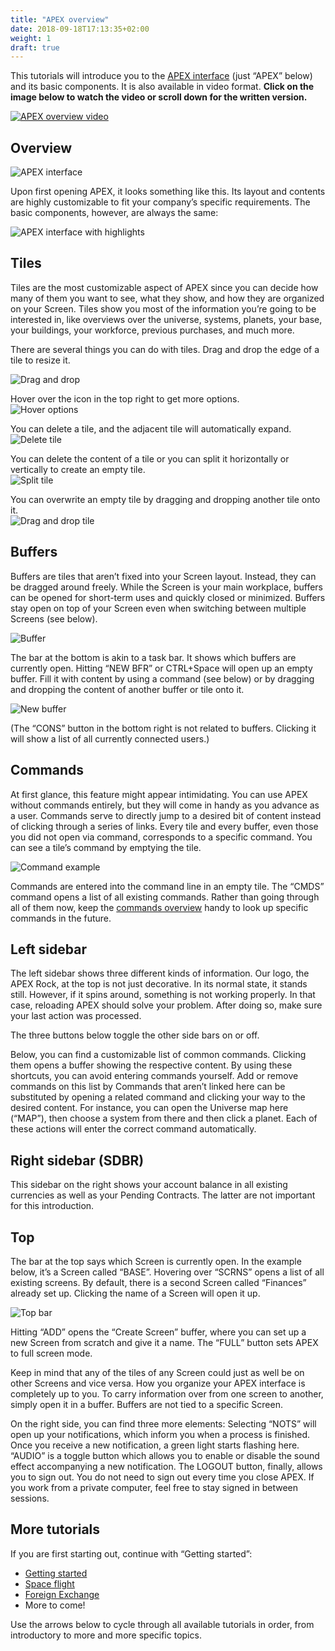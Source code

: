 ```yaml
---
title: "APEX overview"
date: 2018-09-18T17:13:35+02:00
weight: 1
draft: true
---
```


This tutorials will introduce you to the [APEX interface](LINK) (just “APEX” below) and its basic components. It is also available in video format. __Click on the image below to watch the video or scroll down for the written version.__

[![APEX overview video](thumbnail-tutorial-1.jpg)](https://youtu.be/wI4mxBqGk8c)

## Overview

![APEX interface](apex-interface-1.png)

Upon first opening APEX, it looks something like this. Its layout and contents are highly customizable to fit your company’s specific requirements. The basic components, however, are always the same:

![APEX interface with highlights](apex-interface-2.png)

## Tiles

Tiles are the most customizable aspect of APEX since you can decide how many of them you want to see, what they show, and how they are organized on your Screen. Tiles show you most of the information you’re going to be interested in, like overviews over the universe, systems, planets, your base, your buildings, your workforce, previous purchases, and much more.

There are several things you can do with tiles. Drag and drop the edge of a tile to resize it.  

![Drag and drop](1-apex-resize.gif)

Hover over the icon in the top right to get more options.  
![Hover options](2-apex-hover-options.gif)

You can delete a tile, and the adjacent tile will automatically expand.  
![Delete tile](3-apex-delete-tile.gif)

You can delete the content of a tile or you can split it horizontally or vertically to create an empty tile.  
![Split tile](4-apex-split.gif)

You can overwrite an empty tile by dragging and dropping another tile onto it.  
![Drag and drop tile](5-apex-drag-drop-tile.gif)


## Buffers

Buffers are tiles that aren’t fixed into your Screen layout. Instead, they can be dragged around freely. While the Screen is your main workplace, buffers can be opened for short-term uses and quickly closed or minimized. Buffers stay open on top of your Screen even when switching between multiple Screens (see below).

![Buffer](6-apex-buffer.gif)

The bar at the bottom is akin to a task bar. It shows which buffers are currently open. Hitting “NEW BFR” or CTRL+Space will open up an empty buffer. Fill it with content by using a command (see below) or by dragging and dropping the content of another buffer or tile onto it.

![New buffer](7-apex-new-buffer.gif)

(The “CONS” button in the bottom right is not related to buffers. Clicking it will show a list of all currently connected users.)

## Commands

At first glance, this feature might appear intimidating. You can use APEX without commands entirely, but they will come in handy as you advance as a user. Commands serve to directly jump to a desired bit of content instead of clicking through a series of links. Every tile and every buffer, even those you did not open via command, corresponds to a specific command. You can see a tile’s command by emptying the tile.

![Command example](8-apex-command-example.gif)

Commands are entered into the command line in an empty tile. The “CMDS” command opens a list of all existing commands. Rather than going through all of them now, keep the [commands overview](LINK) handy to look up specific commands in the future.

## Left sidebar

The left sidebar shows three different kinds of information. Our logo, the APEX Rock, at the top is not just decorative. In its normal state, it stands still. However, if it spins around, something is not working properly. In that case, reloading APEX should solve your problem. After doing so, make sure your last action was processed.

The three buttons below toggle the other side bars on or off.

Below, you can find a customizable list of common commands. Clicking them opens a buffer showing the respective content. By using these shortcuts, you can avoid entering commands yourself. Add or remove commands on this list by Commands that aren’t linked here can be substituted by opening a related command and clicking your way to the desired content. For instance, you can open the Universe map here (“MAP”), then choose a system from there and then click a planet. Each of these actions will enter the correct command automatically.

## Right sidebar (SDBR)

This sidebar on the right shows your account balance in all existing currencies as well as your Pending Contracts. The latter are not important for this introduction.

## Top

The bar at the top says which Screen is currently open. In the example below, it’s a Screen called “BASE”. Hovering over “SCRNS” opens a list of all existing screens. By default, there is a second Screen called “Finances” already set up. Clicking the name of a Screen will open it up.

![Top bar](apex-screens.png)

Hitting “ADD” opens the “Create Screen” buffer, where you can set up a new Screen from scratch and give it a name. The “FULL” button sets APEX to full screen mode.

Keep in mind that any of the tiles of any Screen could just as well be on other Screens and vice versa. How you organize your APEX interface is completely up to you. To carry information over from one screen to another, simply open it in a buffer. Buffers are not tied to a specific Screen.

On the right side, you can find three more elements:
Selecting “NOTS” will open up your notifications, which inform you when a process is finished. Once you receive a new notification, a green light starts flashing here.
“AUDIO” is a toggle button which allows you to enable or disable the sound effect accompanying a new notification.
The LOGOUT button, finally, allows you to sign out. You do not need to sign out every time you close APEX. If you work from a private computer, feel free to stay signed in between sessions.

## More tutorials

If you are first starting out, continue with “Getting started”:  
* [Getting started](LINK)  
* [Space flight](LINK)  
* [Foreign Exchange](LINK)  
* More to come!

Use the arrows below to cycle through all available tutorials in order, from introductory to more and more specific topics.